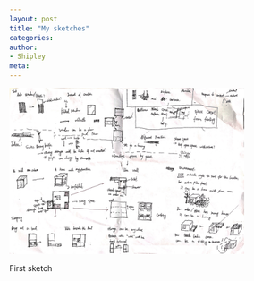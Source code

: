 ```yaml
---
layout: post
title: "My sketches"
categories:
author:
- Shipley
meta:
---
```


<a href=""> <img src="https://raw.githubusercontent.com/Shipley-XinyuWang/3yr-Studio-Flexibility/master/assets/%E5%BE%AE%E4%BF%A1%E5%9B%BE%E7%89%87_20210910033012.jpg" alt="HTML tutorial" style="width:420px;"></a> 

First sketch
